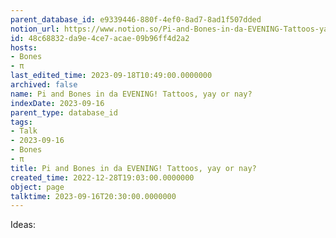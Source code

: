 ```yaml
---
parent_database_id: e9339446-880f-4ef0-8ad7-8ad1f507dded
notion_url: https://www.notion.so/Pi-and-Bones-in-da-EVENING-Tattoos-yay-or-nay-48c68832da9e4ce7acae09b96ff4d2a2
id: 48c68832-da9e-4ce7-acae-09b96ff4d2a2
hosts:
- Bones
- π
last_edited_time: 2023-09-18T10:49:00.0000000
archived: false
name: Pi and Bones in da EVENING! Tattoos, yay or nay?
indexDate: 2023-09-16
parent_type: database_id
tags:
- Talk
- 2023-09-16
- Bones
- π
title: Pi and Bones in da EVENING! Tattoos, yay or nay?
created_time: 2022-12-28T19:03:00.0000000
object: page
talktime: 2023-09-16T20:30:00.0000000
---
```


Ideas:
























